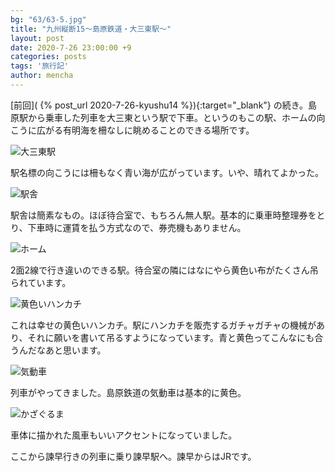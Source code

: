 ```yaml
---
bg: "63/63-5.jpg"
title: "九州縦断15～島原鉄道・大三東駅～"
layout: post
date: 2020-7-26 23:00:00 +9
categories: posts
tags: '旅行記'
author: mencha
---
```


[前回]( {% post_url 2020-7-26-kyushu14 %}){:target="_blank"} の続き。島原駅から乗車した列車を大三東という駅で下車。というのもこの駅、ホームの向こうに広がる有明海を柵なしに眺めることのできる場所です。

![大三東駅](https://drive.google.com/uc?export=view&id=1s8lHyfv0-wiTfe39AJaZ1QF9nU2qC_j3)
<!--more-->
駅名標の向こうには柵もなく青い海が広がっています。いや、晴れてよかった。

![駅舎](https://drive.google.com/uc?export=view&id=14hPGFirmIfWbCNWncNOZ16KwG_XPFy5F)

駅舎は簡素なもの。ほぼ待合室で、もちろん無人駅。基本的に乗車時整理券をとり、下車時に運賃を払う方式なので、券売機もありません。

![ホーム](https://drive.google.com/uc?export=view&id=13Yc19gWyXkuJsZ5BzMoMV15dZI51l0c9)

2面2線で行き違いのできる駅。待合室の隣にはなにやら黄色い布がたくさん吊られています。

![黄色いハンカチ](https://drive.google.com/uc?export=view&id=1wchTmrE5vAYql72UKKHR06HNTGHkeOZv)

これは幸せの黄色いハンカチ。駅にハンカチを販売するガチャガチャの機械があり、それに願いを書いて吊るすようになっています。青と黄色ってこんなにも合うんだなあと思います。

![気動車](https://drive.google.com/uc?export=view&id=1Z2yvflel2fPyNTNCHJOi8zrGhVbFGhuo)

列車がやってきました。島原鉄道の気動車は基本的に黄色。

![かざぐるま](https://drive.google.com/uc?export=view&id=1seK3baLXOUYo7nbkzO8zh3ChBRwyX90p)

車体に描かれた風車もいいアクセントになっていました。

ここから諫早行きの列車に乗り諫早駅へ。諫早からはJRです。
